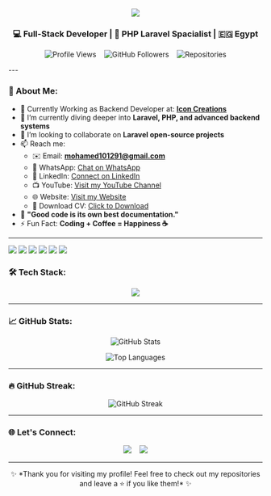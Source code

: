 <!-- Hi there 👋 -->
<h1 align="center">
  <img src="https://readme-typing-svg.herokuapp.com/?lines=Hi,+I'm+Mohamed+Adel!;A+Passionate+Backend+Developer;Always+Learning+New+Things!&center=true&size=50">
</h1>

<h3 align="center">💻 Full-Stack Developer | 🚀 PHP Laravel Spacialist | 🇪🇬 Egypt</h3>

<p align="center">
  <img src="https://komarev.com/ghpvc/?username=Mohamed-Adel-91&label=Profile%20views&color=0e75b6&style=flat" alt="Profile Views" />
  &nbsp;&nbsp;
  <img src="https://img.shields.io/github/followers/Mohamed-Adel-91?label=Followers&style=social" alt="GitHub Followers" />
  &nbsp;&nbsp;
  <img src="https://img.shields.io/badge/Repositories-🔰%20{your-repo-count}-brightgreen" alt="Repositories" />
</p>
---

### 🚀 About Me:

- 🔭 Currently Working as Backend Developer at: **[Icon Creations](https://icon-creations.com/)**
- 🌱 I’m currently diving deeper into **Laravel, PHP, and advanced backend systems**
- 👯 I’m looking to collaborate on **Laravel open-source projects**
- 📫 Reach me:
  - ✉️ Email: **mohamed101291@gmail.com**
  - 📱 WhatsApp: [Chat on WhatsApp](https://wa.me/2{01067000662})
  - 💼 LinkedIn: [Connect on LinkedIn](https://www.linkedin.com/in/mohamed-adel-661131245/)
  - 📺 YouTube: [Visit my YouTube Channel](https://www.youtube.com/@MohamedAdel-91)
  - 🌐 Website: [Visit my Website](https://your-website.com)
  - 📄 Download CV: [Click to Download](https://your-website.com/path-to-your-cv.pdf)
- 🧠 **"Good code is its own best documentation."**
- ⚡ Fun Fact: **Coding + Coffee = Happiness ☕**

---
<p align="left"> <a href="mailto:your-email@example.com"><img src="https://img.shields.io/badge/Email-D14836?style=for-the-badge&logo=gmail&logoColor=white"></a> <a href="https://wa.me/2{your-number}"><img src="https://img.shields.io/badge/WhatsApp-25D366?style=for-the-badge&logo=whatsapp&logoColor=white"></a> <a href="https://www.linkedin.com/in/your-link"><img src="https://img.shields.io/badge/LinkedIn-0077B5?style=for-the-badge&logo=linkedin&logoColor=white"></a> <a href="https://www.youtube.com/channel/your-channel-id"><img src="https://img.shields.io/badge/YouTube-FF0000?style=for-the-badge&logo=youtube&logoColor=white"></a> <a href="https://your-website.com"><img src="https://img.shields.io/badge/Website-000000?style=for-the-badge&logo=About.me&logoColor=white"></a> <a href="https://your-website.com/path-to-your-cv.pdf"><img src="https://img.shields.io/badge/Download_CV-FFA500?style=for-the-badge&logo=adobeacrobatreader&logoColor=white"></a> </p>

### 🛠️ Tech Stack:
<p align="center">
  <img src="https://skillicons.dev/icons?i=php,laravel,mysql,js,ts,nodejs,express,mongodb,html,css,bootstrap,jest,docker,aws,git,github,vscode" />
</p>

---

### 📈 GitHub Stats:

<p align="center">
  <img src="https://github-readme-stats.vercel.app/api?username=Mohamed-Adel-91&show_icons=true&theme=radical" alt="GitHub Stats" />
</p>

<p align="center">
  <img src="https://github-readme-stats.vercel.app/api/top-langs/?username=Mohamed-Adel-91&layout=compact&theme=radical" alt="Top Languages" />
</p>

---

### 🔥 GitHub Streak:
<p align="center">
  <img src="https://streak-stats.demolab.com?user=Mohamed-Adel-91&theme=radical&hide_border=true&border_radius=10" alt="GitHub Streak" />
</p>

---

### 🌐 Let's Connect:
<p align="center">
  <a href="https://github.com/Mohamed-Adel-91" target="_blank"><img src="https://img.shields.io/github/followers/Mohamed-Adel-91?label=Follow%20Me&style=social"></a>
  &nbsp;&nbsp;
  <a href="https://www.linkedin.com/in/mohamed-adel-661131245/" target="_blank"><img src="https://img.shields.io/badge/-LinkedIn-blue?style=flat-square&logo=Linkedin&logoColor=white"></a>
</p>

---

<p align="center">
  ✨ *Thank you for visiting my profile! Feel free to check out my repositories and leave a ⭐ if you like them!* ✨
</p>

